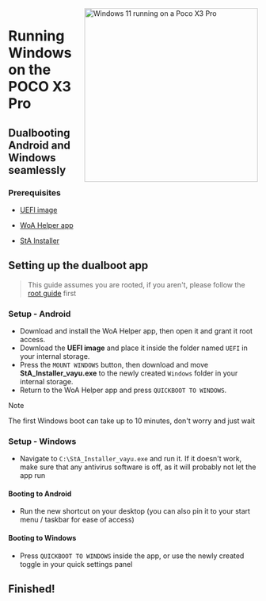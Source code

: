 <img align="right" src="https://github.com/n00b69/woa-vayu/blob/main/vayu.png" width="350" alt="Windows 11 running on a Poco X3 Pro">

# Running Windows on the POCO X3 Pro

## Dualbooting Android and Windows seamlessly

### Prerequisites
- [UEFI image](https://github.com/n00b69/woa-vayu/releases/tag/UEFI)

- [WoA Helper app](https://github.com/Marius586/WoA-Helper-update/blob/main/woahelper.apk)

- [StA Installer](https://github.com/n00b69/woa-vayu/releases/download/Dualboot/StA_Installer_vayu.exe)

## Setting up the dualboot app
> This guide assumes you are rooted, if you aren't, please follow the [root guide](root.md) first

### Setup - Android
- Download and install the WoA Helper app, then open it and grant it root access.
- Download the **UEFI image** and place it inside the folder named `UEFI` in your internal storage.
- Press the `MOUNT WINDOWS` button, then download and move **StA_Installer_vayu.exe** to the newly created `Windows` folder in your internal storage.
- Return to the WoA Helper app and press `QUICKBOOT TO WINDOWS`.
  
> [!NOTE]
> The first Windows boot can take up to 10 minutes, don't worry and just wait

### Setup - Windows
- Navigate to `C:\StA_Installer_vayu.exe` and run it. If it doesn't work, make sure that any antivirus software is off, as it will probably not let the app run

#### Booting to Android
- Run the new shortcut on your desktop (you can also pin it to your start menu / taskbar for ease of access)

#### Booting to Windows
- Press `QUICKBOOT TO WINDOWS` inside the app, or use the newly created toggle in your quick settings panel
  
## Finished!











